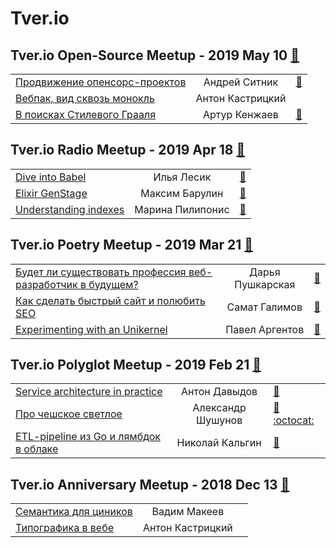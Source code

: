 # Tver.io

## Tver.io Open-Source Meetup - 2019 May 10 [:movie_camera:](https:&#x2F;&#x2F;www.youtube.com&#x2F;playlist?list&#x3D;PLiOxDlmyqigwsET23hypu15X7vTgxt00L)
| | | |
| --- | :---: | --- |
| [Продвижение опенсорс-проектов](https:&#x2F;&#x2F;youtu.be&#x2F;DU0LiH61PnQ?list&#x3D;PLiOxDlmyqigwsET23hypu15X7vTgxt00L)  | Андрей Ситник | [:notebook:](https:&#x2F;&#x2F;slides.com&#x2F;ai&#x2F;promote#&#x2F;)   |
| [Вебпак, вид сквозь монокль](https:&#x2F;&#x2F;youtu.be&#x2F;qcj2bX4sB9E?list&#x3D;PLiOxDlmyqigwsET23hypu15X7vTgxt00L)  | Антон Кастрицкий |    |
| [В поисках Стилевого Грааля](https:&#x2F;&#x2F;youtu.be&#x2F;b7vBKp8D0vs?list&#x3D;PLiOxDlmyqigwsET23hypu15X7vTgxt00L)  | Артур Кенжаев | [:notebook:](http:&#x2F;&#x2F;tver.io&#x2F;meetup&#x2F;2019&#x2F;05-open-source&#x2F;kenzhaev&#x2F;assets&#x2F;player&#x2F;KeynoteDHTMLPlayer.html)   |
## Tver.io Radio Meetup - 2019 Apr 18 [:movie_camera:](https:&#x2F;&#x2F;www.youtube.com&#x2F;playlist?list&#x3D;PLiOxDlmyqigw-yetl9zWckO3mGPxbZ8hX)
| | | |
| --- | :---: | --- |
| [Dive into Babel](https:&#x2F;&#x2F;www.youtube.com&#x2F;watch?v&#x3D;0EJTApFVB7Y)  | Илья Лесик | [:notebook:](http:&#x2F;&#x2F;ilyalesik.github.io&#x2F;dive-into-babel&#x2F;)   |
| [Elixir GenStage](https:&#x2F;&#x2F;www.youtube.com&#x2F;watch?v&#x3D;WZ7C-qYk_Wc)  | Максим Барулин | [:notebook:](http:&#x2F;&#x2F;tver.io&#x2F;meetup&#x2F;2019&#x2F;04-radio&#x2F;slides&#x2F;2019-tverio-radio-barulin.pdf)   |
| [Understanding indexes](https:&#x2F;&#x2F;www.youtube.com&#x2F;watch?v&#x3D;bTfEyYkqPfw)  | Марина Пилипонис | [:notebook:](http:&#x2F;&#x2F;tver.io&#x2F;meetup&#x2F;2019&#x2F;04-radio&#x2F;slides&#x2F;2019-tverio-radio-piliponis.pdf)   |
## Tver.io Poetry Meetup - 2019 Mar 21 [:movie_camera:](https:&#x2F;&#x2F;www.youtube.com&#x2F;playlist?list&#x3D;PLiOxDlmyqigz0iyx67pf5WwTL6rFSvV0S)
| | | |
| --- | :---: | --- |
| [Будет ли существовать профессия веб-разработчик в будущем?](https:&#x2F;&#x2F;youtu.be&#x2F;1xerBSAwMEI)  | Дарья Пушкарская | [:notebook:](http:&#x2F;&#x2F;tver.io&#x2F;meetup&#x2F;2019&#x2F;03-poetry&#x2F;slides&#x2F;2019-tver-io-poetry-pushkarskaya.pdf)   |
| [Как сделать быстрый сайт и полюбить SEO](https:&#x2F;&#x2F;youtu.be&#x2F;MRAM5ooFfQo)  | Самат Галимов | [:notebook:](http:&#x2F;&#x2F;tver.io&#x2F;meetup&#x2F;2019&#x2F;03-poetry&#x2F;slides&#x2F;2019-tver-io-poetry-galimov.pdf)   |
| [Experimenting with an Unikernel](https:&#x2F;&#x2F;youtu.be&#x2F;apPFkwxs1Ig)  | Павел Аргентов | [:notebook:](http:&#x2F;&#x2F;tver.io&#x2F;meetup&#x2F;2019&#x2F;03-poetry&#x2F;slides&#x2F;2019-tver-io-poetry-argentov.pdf)   |
## Tver.io Polyglot Meetup - 2019 Feb 21 [:movie_camera:](https:&#x2F;&#x2F;www.youtube.com&#x2F;playlist?list&#x3D;PLiOxDlmyqigypZ4P3zZI5D4dTI7SJkW3f)
| | | |
| --- | :---: | --- |
| [Service architecture in practice](https:&#x2F;&#x2F;www.youtube.com&#x2F;watch?v&#x3D;gGDYCSi37d4)  | Антон Давыдов | [:notebook:](http:&#x2F;&#x2F;tver.io&#x2F;meetup&#x2F;2019&#x2F;02-polyglot&#x2F;slides&#x2F;2019-polyglot-davydovanton.pdf)   |
| [Про чешское светлое](https:&#x2F;&#x2F;www.youtube.com&#x2F;watch?v&#x3D;6pkHf2tY4Tc)  | Александр Шушунов | [:notebook:](http:&#x2F;&#x2F;tver.io&#x2F;meetup&#x2F;2019&#x2F;02-polyglot&#x2F;slides&#x2F;2019-ashushunov-svelte-first-try.pdf) [:octocat:](https:&#x2F;&#x2F;github.com&#x2F;AlexanderShushunov&#x2F;guess_who)  |
| [ETL-pipeline из Go и лямбдок в облаке](https:&#x2F;&#x2F;www.youtube.com&#x2F;watch?v&#x3D;e3YcNhV5iFk)  | Николай Кальгин | [:notebook:](http:&#x2F;&#x2F;tver.io&#x2F;meetup&#x2F;2019&#x2F;02-polyglot&#x2F;slides&#x2F;2019-kalgin-go-lambda-talk.pdf)   |
## Tver.io Anniversary Meetup - 2018 Dec 13 [:movie_camera:](https:&#x2F;&#x2F;www.youtube.com&#x2F;playlist?list&#x3D;PLiOxDlmyqigzFu0aICHjPJyaO4JRaffH-)
| | | |
| --- | :---: | --- |
| [Семантика для циников](https:&#x2F;&#x2F;www.youtube.com&#x2F;watch?v&#x3D;z91F33YJvPE)  | Вадим Макеев |    |
| [Типографика в вебе](https:&#x2F;&#x2F;www.youtube.com&#x2F;watch?v&#x3D;qlAV7OrdJtc)  | Антон Кастрицкий |    |
